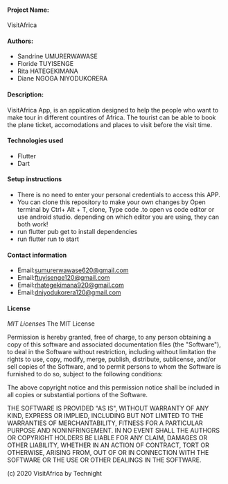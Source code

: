 #### Project Name:
VisitAfrica
#### Authors:
* Sandrine UMURERWAWASE
* Floride TUYISENGE
* Rita HATEGEKIMANA
* Diane NGOGA NIYODUKORERA
#### Description:
 VisitAfrica App, is an application designed to help the people who want to make tour in different countires of Africa. The tourist can be able to book the plane ticket, accomodations and places to visit before the visit time.
#### Technologies used
* Flutter
* Dart
#### Setup instructions
* There is no need to enter your personal credentials to access this APP.
* You can clone this repository to make your own changes by Open terminal by Ctrl+ Alt + T, clone, Type code .to open vs code editor or use android studio. depending on which editor you are using, they can both work!
* run flutter pub get to install dependencies
* run flutter run to start
####  Contact information
* Email:sumurerwawase620@gmail.com
* Email:ftuyisenge120@gmail.com
* Email:rhategekimana920@gmail.com
* Email:dniyodukorera120@gmail.com
#### License
 *MIT License*s
The MIT License

Permission is hereby granted, free of charge, to any person obtaining a copy
of this software and associated documentation files (the "Software"), to deal
in the Software without restriction, including without limitation the rights
to use, copy, modify, merge, publish, distribute, sublicense, and/or sell
copies of the Software, and to permit persons to whom the Software is
furnished to do so, subject to the following conditions:

The above copyright notice and this permission notice shall be included in
all copies or substantial portions of the Software.

THE SOFTWARE IS PROVIDED "AS IS", WITHOUT WARRANTY OF ANY KIND, EXPRESS OR
IMPLIED, INCLUDING BUT NOT LIMITED TO THE WARRANTIES OF MERCHANTABILITY,
FITNESS FOR A PARTICULAR PURPOSE AND NONINFRINGEMENT. IN NO EVENT SHALL THE
AUTHORS OR COPYRIGHT HOLDERS BE LIABLE FOR ANY CLAIM, DAMAGES OR OTHER
LIABILITY, WHETHER IN AN ACTION OF CONTRACT, TORT OR OTHERWISE, ARISING FROM,
OUT OF OR IN CONNECTION WITH THE SOFTWARE OR THE USE OR OTHER DEALINGS IN
THE SOFTWARE.

(c) 2020 VisitAfrica by Technight


